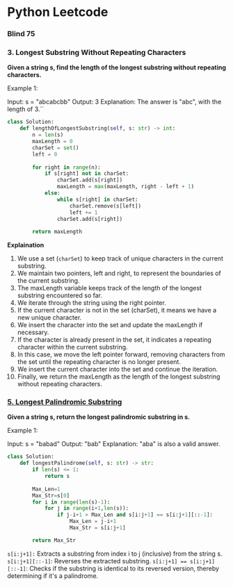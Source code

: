 # Python Leetcode

### Blind 75


### 3. Longest Substring Without Repeating Characters
**Given a string s, find the length of the longest substring without repeating characters.**

Example 1:

Input: s = "abcabcbb"
Output: 3
Explanation: The answer is "abc", with the length of 3.``

```python
class Solution:
    def lengthOfLongestSubstring(self, s: str) -> int:
        n = len(s)
        maxLength = 0
        charSet = set()
        left = 0
        
        for right in range(n):
            if s[right] not in charSet:
                charSet.add(s[right])
                maxLength = max(maxLength, right - left + 1)
            else:
                while s[right] in charSet:
                    charSet.remove(s[left])
                    left += 1
                charSet.add(s[right])
        
        return maxLength
```

**Explaination**
1. We use a set (`charSet`) to keep track of unique characters in the current substring.
2. We maintain two pointers, left and right, to represent the  boundaries of the current substring.
4. The maxLength variable keeps track of the length of the longest substring encountered so far.
5. We iterate through the string using the right pointer.
6. If the current character is not in the set (charSet), it means we have a new unique character.
7. We insert the character into the set and update the maxLength if necessary.
8. If the character is already present in the set, it indicates a repeating character within the current substring.
9. In this case, we move the left pointer forward, removing characters from the set until the repeating character is no longer present.
10. We insert the current character into the set and continue the iteration.
11. Finally, we return the maxLength as the length of the longest substring without repeating characters.

### [5. Longest Palindromic Substring](https://leetcode.com/problems/longest-palindromic-substring/description/?envType=problem-list-v2&envId=xi4ci4ig)

**Given a string s, return the longest palindromic substring in s.**

Example 1:

Input: s = "babad"
Output: "bab"
Explanation: "aba" is also a valid answer.
```python
class Solution:
    def longestPalindrome(self, s: str) -> str:
        if len(s) <= 1:
            return s
        
        Max_Len=1
        Max_Str=s[0]
        for i in range(len(s)-1):
            for j in range(i+1,len(s)):
                if j-i+1 > Max_Len and s[i:j+1] == s[i:j+1][::-1]:
                    Max_Len = j-i+1
                    Max_Str = s[i:j+1]

        return Max_Str
```
``s[i:j+1]:`` Extracts a substring from index i to j (inclusive) from the string s.
``s[i:j+1][::-1]``: Reverses the extracted substring.
``s[i:j+1] == s[i:j+1][::-1]``: Checks if the substring is identical to its reversed version, thereby determining if it's a palindrome.

